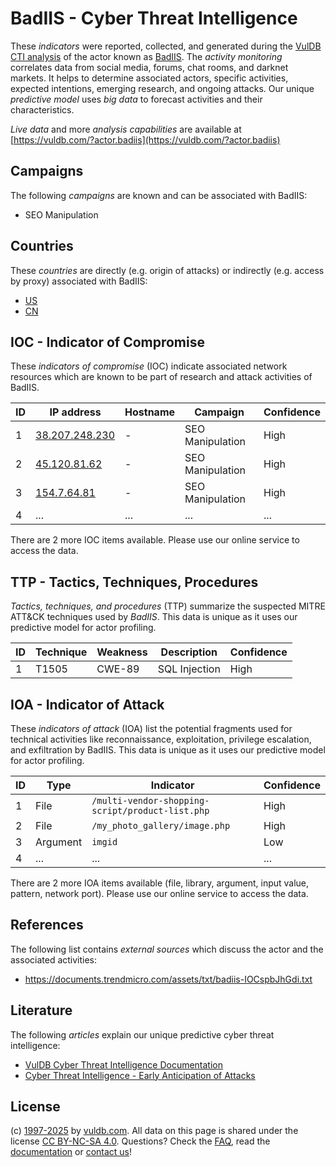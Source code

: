 # BadIIS - Cyber Threat Intelligence

These _indicators_ were reported, collected, and generated during the [VulDB CTI analysis](https://vuldb.com/?kb.cti) of the actor known as [BadIIS](https://vuldb.com/?actor.badiis). The _activity monitoring_ correlates data from social media, forums, chat rooms, and darknet markets. It helps to determine associated actors, specific activities, expected intentions, emerging research, and ongoing attacks. Our unique _predictive model_ uses _big data_ to forecast activities and their characteristics.

_Live data_ and more _analysis capabilities_ are available at [https://vuldb.com/?actor.badiis](https://vuldb.com/?actor.badiis)

## Campaigns

The following _campaigns_ are known and can be associated with BadIIS:

* SEO Manipulation

## Countries

These _countries_ are directly (e.g. origin of attacks) or indirectly (e.g. access by proxy) associated with BadIIS:

* [US](https://vuldb.com/?country.us)
* [CN](https://vuldb.com/?country.cn)

## IOC - Indicator of Compromise

These _indicators of compromise_ (IOC) indicate associated network resources which are known to be part of research and attack activities of BadIIS.

ID | IP address | Hostname | Campaign | Confidence
-- | ---------- | -------- | -------- | ----------
1 | [38.207.248.230](https://vuldb.com/?ip.38.207.248.230) | - | SEO Manipulation | High
2 | [45.120.81.62](https://vuldb.com/?ip.45.120.81.62) | - | SEO Manipulation | High
3 | [154.7.64.81](https://vuldb.com/?ip.154.7.64.81) | - | SEO Manipulation | High
4 | ... | ... | ... | ...

There are 2 more IOC items available. Please use our online service to access the data.

## TTP - Tactics, Techniques, Procedures

_Tactics, techniques, and procedures_ (TTP) summarize the suspected MITRE ATT&CK techniques used by _BadIIS_. This data is unique as it uses our predictive model for actor profiling.

ID | Technique | Weakness | Description | Confidence
-- | --------- | -------- | ----------- | ----------
1 | T1505 | CWE-89 | SQL Injection | High

## IOA - Indicator of Attack

These _indicators of attack_ (IOA) list the potential fragments used for technical activities like reconnaissance, exploitation, privilege escalation, and exfiltration by BadIIS. This data is unique as it uses our predictive model for actor profiling.

ID | Type | Indicator | Confidence
-- | ---- | --------- | ----------
1 | File | `/multi-vendor-shopping-script/product-list.php` | High
2 | File | `/my_photo_gallery/image.php` | High
3 | Argument | `imgid` | Low
4 | ... | ... | ...

There are 2 more IOA items available (file, library, argument, input value, pattern, network port). Please use our online service to access the data.

## References

The following list contains _external sources_ which discuss the actor and the associated activities:

* https://documents.trendmicro.com/assets/txt/badiis-IOCspbJhGdi.txt

## Literature

The following _articles_ explain our unique predictive cyber threat intelligence:

* [VulDB Cyber Threat Intelligence Documentation](https://vuldb.com/?kb.cti)
* [Cyber Threat Intelligence - Early Anticipation of Attacks](https://www.scip.ch/en/?labs.20201022)

## License

(c) [1997-2025](https://vuldb.com/?kb.changelog) by [vuldb.com](https://vuldb.com/?kb.about). All data on this page is shared under the license [CC BY-NC-SA 4.0](https://creativecommons.org/licenses/by-nc-sa/4.0/). Questions? Check the [FAQ](https://vuldb.com/?kb.faq), read the [documentation](https://vuldb.com/?kb) or [contact us](https://vuldb.com/?contact)!
